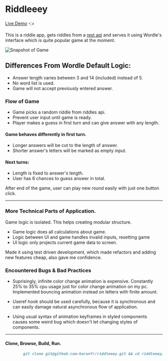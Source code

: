 # Riddleeey

[Live Demo](https://harunfr.github.io/riddleeey/) :point_left:

This is a riddle app, gets riddles from a [rest api](https://github.com/harunfr/riddleeey8000/) and serves it using Wordle's interface which is quite popular game at the moment.

![Snapshot of Game](./riddleeey.gif)

## Differences From Wordle Default Logic:
* Answer length varies between 3 and 14 (included) instead of 5.
* No word list is used.
* Game will not accept previously entered answer.

### Flow of Game
* Game picks a random riddle from riddles api.
* Prevent user input until game is ready.
* Player makes a guess in first turn and can give answer with any length.

#### Game behaves differently in first turn.
* Longer answers will be cut to the length of answer.
* Shorter answer's letters will be marked as empty input.

#### Next turns:
* Length is fixed to answer's length.
* User has 6 chances to guess answer in total.

After end of the game, user can play new round easily with just one button click.

---
### More Technical Parts of Application.
Game logic is isolated. This helps creating modular structure.
* Game logic does all calculations about game.
* Logic between UI and game handles invalid inputs, resetting game
* UI logic only projects current game data to screen.

Made it using test driven development, which made refactors and adding new features cheap, also gave me confidence.

### Encountered Bugs & Bad Practices
* Suprisingly, infinite color change animation is expensive. Constantly 25% to 35% cpu usage just for color change animation on my pc. Implemented bouncing animation instead on letters with finite amount.
* Useref hook should be used carefully, because it is synchronous and can easily damage natural asynchronous flow of application.

* Using usual syntax of animation keyframes in styled components causes some weird bug which doesn't let changing styles of components.
---
#### Clone, Browse, Build, Run.
```markdown
		git clone git@github.com:harunfr/riddleeey.git && cd riddleeey/ && code . && npm i && npm start
```